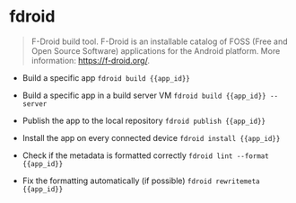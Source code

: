 # fdroid
> F-Droid build tool.
> F-Droid is an installable catalog of FOSS (Free and Open Source Software) applications for the Android platform.
> More information: <https://f-droid.org/>.

- Build a specific app
`fdroid build {{app_id}}`

- Build a specific app in a build server VM
`fdroid build {{app_id}} --server`

- Publish the app to the local repository
`fdroid publish {{app_id}}`

- Install the app on every connected device
`fdroid install {{app_id}}`

- Check if the metadata is formatted correctly
`fdroid lint --format {{app_id}}`

- Fix the formatting automatically (if possible)
`fdroid rewritemeta {{app_id}}`
